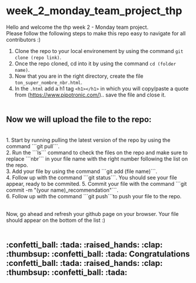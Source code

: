 # week_2_monday_team_project_thp

Hello and welcome the thp week 2 - Monday team project.<br>
Please follow the following steps to make this repo easy to navigate for all contributors :)<br>

1. Clone the repo to your local environement by using the command ```git clone (repo link)```.<br>
2. Once the repo cloned, cd into it by using the command ```cd (folder name)```.<br>
3. Now that you are in the right directory, create the file ```ton_super_nombre_nbr.html```.<br>
4. In the ```.html``` add a h1 tag ```<h1></h1>``` in which you will copy/paste a quote from (https://www.pipotronic.com/).. save the file and close it.<br><br>
<h2>Now we will upload the file to the repo:</h2><br>
1. Start by running pulling the latest version of the repo by using the command ```git pull```.<br>
2. Run the ```ls``` command to check the files on the repo and make sure to replace ```nbr``` in your file name with the right number following the list on the repo.<br>
3. Add your file by using the command ```git add (file name)```.<br>
4. Follow up with the command ```git status```. You should see your file appear, ready to be commited.
5. Commit your file with the command ```git commit -m "(your name)_recommendation"```.<br>
6. Follow up with the command ```git push```to push your file to the repo.<br><br>

Now, go ahead and refresh your github page on your browser. Your file should appear on the bottom of the list :)<br><br>
<h2>:confetti_ball: :tada: :raised_hands: :clap: :thumbsup: :confetti_ball: :tada: Congratulations :confetti_ball: :tada: :raised_hands: :clap: :thumbsup: :confetti_ball: :tada:</h2>
